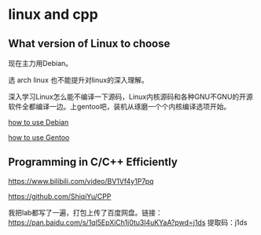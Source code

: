 # linux and cpp

## What version of Linux to choose
现在主力用Debian。

选 arch linux 也不能提升对linux的深入理解。

深入学习Linux怎么能不编译一下源码，Linux内核源码和各种GNU不GNU的开源软件全都编译一边。​上gentoo吧，装机从琢磨一个个内核编译选项开始。

[how to use Debian](./file/how%20to%20use%20debian.md)

[how to use Gentoo](./files/how%20to%20use%20Gentoo.md)
## Programming in C/C++ Efficiently
https://www.bilibili.com/video/BV1Vf4y1P7pq

https://github.com/ShiqiYu/CPP

我把lab都写了一遍，打包上传了百度网盘。链接：https://pan.baidu.com/s/1ql5EpXiCh1j0tu3l4uKYaA?pwd=j1ds 
提取码：j1ds 